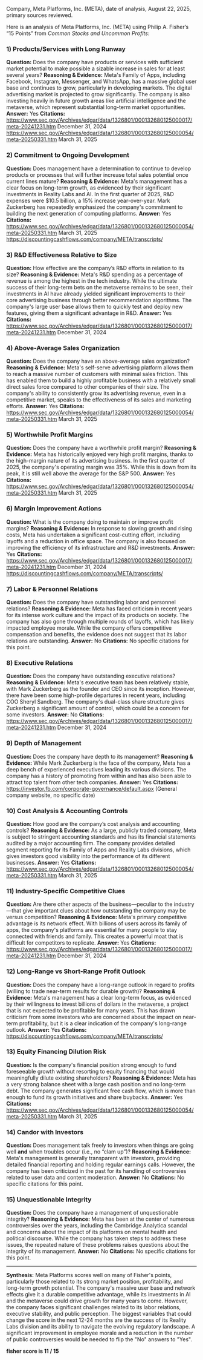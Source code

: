 Company, Meta Platforms, Inc. (META), date of analysis, August 22, 2025, primary sources reviewed.

Here is an analysis of Meta Platforms, Inc. (META) using Philip A. Fisher’s “15 Points” from *Common Stocks and Uncommon Profits*:

### 1) Products/Services with Long Runway
**Question:** Does the company have products or services with sufficient market potential to make possible a sizable increase in sales for at least several years?
**Reasoning & Evidence:** Meta's Family of Apps, including Facebook, Instagram, Messenger, and WhatsApp, has a massive global user base and continues to grow, particularly in developing markets. The digital advertising market is projected to grow significantly. The company is also investing heavily in future growth areas like artificial intelligence and the metaverse, which represent substantial long-term market opportunities.
**Answer:** Yes
**Citations:** 
 https://www.sec.gov/Archives/edgar/data/1326801/000132680125000017/meta-20241231.htm December 31, 2024
 https://www.sec.gov/Archives/edgar/data/1326801/000132680125000054/meta-20250331.htm March 31, 2025

### 2) Commitment to Ongoing Development
**Question:** Does management have a determination to continue to develop products or processes that will further increase total sales potential once current lines mature?
**Reasoning & Evidence:** Meta's management has a clear focus on long-term growth, as evidenced by their significant investments in Reality Labs and AI. In the first quarter of 2025, R&D expenses were $10.5 billion, a 15% increase year-over-year. Mark Zuckerberg has repeatedly emphasized the company's commitment to building the next generation of computing platforms.
**Answer:** Yes
**Citations:**
 https://www.sec.gov/Archives/edgar/data/1326801/000132680125000054/meta-20250331.htm March 31, 2025
 https://discountingcashflows.com/company/META/transcripts/

### 3) R&D Effectiveness Relative to Size
**Question:** How effective are the company’s R&D efforts in relation to its size?
**Reasoning & Evidence:** Meta's R&D spending as a percentage of revenue is among the highest in the tech industry. While the ultimate success of their long-term bets on the metaverse remains to be seen, their investments in AI have already yielded significant improvements to their core advertising business through better recommendation algorithms. The company's large user base allows them to quickly test and deploy new features, giving them a significant advantage in R&D.
**Answer:** Yes
**Citations:**
 https://www.sec.gov/Archives/edgar/data/1326801/000132680125000017/meta-20241231.htm December 31, 2024

### 4) Above-Average Sales Organization
**Question:** Does the company have an above-average sales organization?
**Reasoning & Evidence:** Meta's self-serve advertising platform allows them to reach a massive number of customers with minimal sales friction. This has enabled them to build a highly profitable business with a relatively small direct sales force compared to other companies of their size. The company's ability to consistently grow its advertising revenue, even in a competitive market, speaks to the effectiveness of its sales and marketing efforts.
**Answer:** Yes
**Citations:**
 https://www.sec.gov/Archives/edgar/data/1326801/000132680125000054/meta-20250331.htm March 31, 2025

### 5) Worthwhile Profit Margins
**Question:** Does the company have a worthwhile profit margin?
**Reasoning & Evidence:** Meta has historically enjoyed very high profit margins, thanks to the high-margin nature of its advertising business. In the first quarter of 2025, the company's operating margin was 35%. While this is down from its peak, it is still well above the average for the S&P 500.
**Answer:** Yes
**Citations:**
 https://www.sec.gov/Archives/edgar/data/1326801/000132680125000054/meta-20250331.htm March 31, 2025

### 6) Margin Improvement Actions
**Question:** What is the company doing to maintain or improve profit margins?
**Reasoning & Evidence:** In response to slowing growth and rising costs, Meta has undertaken a significant cost-cutting effort, including layoffs and a reduction in office space. The company is also focused on improving the efficiency of its infrastructure and R&D investments.
**Answer:** Yes
**Citations:**
 https://www.sec.gov/Archives/edgar/data/1326801/000132680125000017/meta-20241231.htm December 31, 2024
 https://discountingcashflows.com/company/META/transcripts/

### 7) Labor & Personnel Relations
**Question:** Does the company have outstanding labor and personnel relations?
**Reasoning & Evidence:** Meta has faced criticism in recent years for its intense work culture and the impact of its products on society. The company has also gone through multiple rounds of layoffs, which has likely impacted employee morale. While the company offers competitive compensation and benefits, the evidence does not suggest that its labor relations are outstanding.
**Answer:** No
**Citations:** No specific citations for this point.

### 8) Executive Relations
**Question:** Does the company have outstanding executive relations?
**Reasoning & Evidence:** Meta's executive team has been relatively stable, with Mark Zuckerberg as the founder and CEO since its inception. However, there have been some high-profile departures in recent years, including COO Sheryl Sandberg. The company's dual-class share structure gives Zuckerberg a significant amount of control, which could be a concern for some investors.
**Answer:** No
**Citations:**
 https://www.sec.gov/Archives/edgar/data/1326801/000132680125000017/meta-20241231.htm December 31, 2024

### 9) Depth of Management
**Question:** Does the company have depth to its management?
**Reasoning & Evidence:** While Mark Zuckerberg is the face of the company, Meta has a deep bench of experienced executives leading its various divisions. The company has a history of promoting from within and has also been able to attract top talent from other tech companies.
**Answer:** Yes
**Citations:**
 https://investor.fb.com/corporate-governance/default.aspx (General company website, no specific date)

### 10) Cost Analysis & Accounting Controls
**Question:** How good are the company’s cost analysis and accounting controls?
**Reasoning & Evidence:** As a large, publicly traded company, Meta is subject to stringent accounting standards and has its financial statements audited by a major accounting firm. The company provides detailed segment reporting for its Family of Apps and Reality Labs divisions, which gives investors good visibility into the performance of its different businesses.
**Answer:** Yes
**Citations:**
 https://www.sec.gov/Archives/edgar/data/1326801/000132680125000054/meta-20250331.htm March 31, 2025

### 11) Industry-Specific Competitive Clues
**Question:** Are there other aspects of the business—peculiar to the industry—that give important clues about how outstanding the company may be versus competition?
**Reasoning & Evidence:** Meta's primary competitive advantage is its network effect. With billions of users across its family of apps, the company's platforms are essential for many people to stay connected with friends and family. This creates a powerful moat that is difficult for competitors to replicate.
**Answer:** Yes
**Citations:**
 https://www.sec.gov/Archives/edgar/data/1326801/000132680125000017/meta-20241231.htm December 31, 2024

### 12) Long-Range vs Short-Range Profit Outlook
**Question:** Does the company have a long-range outlook in regard to profits (willing to trade near-term results for durable growth)?
**Reasoning & Evidence:** Meta's management has a clear long-term focus, as evidenced by their willingness to invest billions of dollars in the metaverse, a project that is not expected to be profitable for many years. This has drawn criticism from some investors who are concerned about the impact on near-term profitability, but it is a clear indication of the company's long-range outlook.
**Answer:** Yes
**Citations:**
 https://discountingcashflows.com/company/META/transcripts/

### 13) Equity Financing Dilution Risk
**Question:** Is the company's financial position strong enough to fund foreseeable growth without resorting to equity financing that would meaningfully dilute existing shareholders?
**Reasoning & Evidence:** Meta has a very strong balance sheet with a large cash position and no long-term debt. The company generates significant free cash flow, which is more than enough to fund its growth initiatives and share buybacks.
**Answer:** Yes
**Citations:**
 https://www.sec.gov/Archives/edgar/data/1326801/000132680125000054/meta-20250331.htm March 31, 2025

### 14) Candor with Investors
**Question:** Does management talk freely to investors when things are going well **and** when troubles occur (i.e., no “clam up”)?
**Reasoning & Evidence:** Meta's management is generally transparent with investors, providing detailed financial reporting and holding regular earnings calls. However, the company has been criticized in the past for its handling of controversies related to user data and content moderation.
**Answer:** No
**Citations:** No specific citations for this point.

### 15) Unquestionable Integrity
**Question:** Does the company have a management of unquestionable integrity?
**Reasoning & Evidence:** Meta has been at the center of numerous controversies over the years, including the Cambridge Analytica scandal and concerns about the impact of its platforms on mental health and political discourse. While the company has taken steps to address these issues, the repeated nature of these problems raises questions about the integrity of its management.
**Answer:** No
**Citations:** No specific citations for this point.

---
**Synthesis:**
Meta Platforms scores well on many of Fisher's points, particularly those related to its strong market position, profitability, and long-term growth potential. The company's massive user base and network effects give it a durable competitive advantage, while its investments in AI and the metaverse could drive growth for many years to come. However, the company faces significant challenges related to its labor relations, executive stability, and public perception. The biggest variables that could change the score in the next 12-24 months are the success of its Reality Labs division and its ability to navigate the evolving regulatory landscape. A significant improvement in employee morale and a reduction in the number of public controversies would be needed to flip the "No" answers to "Yes".

**fisher score is 11 / 15**